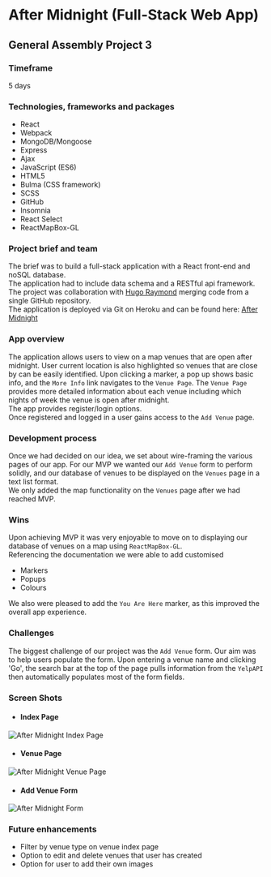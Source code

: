 # After Midnight (Full-Stack Web App)
## General Assembly Project 3


### Timeframe
5 days

### Technologies, frameworks and packages
* React
* Webpack
* MongoDB/Mongoose
* Express
* Ajax
* JavaScript (ES6)
* HTML5
* Bulma (CSS framework)
* SCSS
* GitHub
* Insomnia
* React Select
* ReactMapBox-GL


### Project brief and team
The brief was to build a full-stack application with a React front-end and noSQL database.  
The application had to include data schema and a RESTful api framework.  
The project was collaboration with [Hugo Raymond](https://github.com/h-raymond) merging code from a single GitHub repository.  
The application is deployed via Git on Heroku and can be found here: [After Midnight](http://after-midnight.herokuapp.com)

### App overview
The application allows users to view on a map venues that are open after midnight.
User current location is also highlighted so venues that are close by can be easily identified.
Upon clicking a marker, a pop up shows basic info, and the `More Info` link navigates to the `Venue Page`.
The `Venue Page` provides more detailed information about each venue including which nights of week the venue is open after midnight.  
The app provides register/login options.  
Once registered and logged in a user gains access to the `Add Venue` page.


### Development process

Once we had decided on our idea, we set about wire-framing the various pages of our app.
For our MVP we wanted our `Add Venue` form to perform solidly, and our database of venues to be displayed on the `Venues` page in a text list format.  
We only added the map functionality on the `Venues` page after we had reached MVP.



### Wins
Upon achieving MVP it was very enjoyable to move on to displaying our database of venues on a map using `ReactMapBox-GL`.  
Referencing the documentation we were able to add customised
* Markers
* Popups
* Colours

We also were pleased to add the `You Are Here` marker, as this improved the overall app experience.



### Challenges
The biggest challenge of our project was the `Add Venue` form.
Our aim was to help users populate the form.
Upon entering a venue name and clicking 'Go', the search bar at the top of the page pulls information from the `YelpAPI` then automatically populates most of the form fields.





### Screen Shots
* #### Index Page
![After Midnight Index Page](https://user-images.githubusercontent.com/47188720/59195804-d101a280-8b84-11e9-84bb-9bab2b618cda.png)

* #### Venue Page
![After Midnight Venue Page](https://user-images.githubusercontent.com/47188720/59195894-13c37a80-8b85-11e9-883c-9775537a55fb.png)

* #### Add Venue Form
![After Midnight Form](https://user-images.githubusercontent.com/47188720/59196372-62254900-8b86-11e9-8f85-aa4b7028a023.png)


### Future enhancements
* Filter by venue type on venue index page
* Option to edit and delete venues that user has created
* Option for user to add their own images
